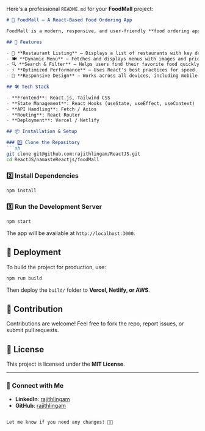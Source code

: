 Here's a professional `README.md` for your **FoodMall** project:  

```markdown
# 🍔 FoodMall – A React-Based Food Ordering App  

FoodMall is a modern, responsive, and user-friendly **food ordering application** built using **React.js**. It provides a seamless browsing experience for users to explore restaurant menus, view food details, and place orders efficiently.  

## 🚀 Features  

- 🏪 **Restaurant Listing** – Displays a list of restaurants with key details.  
- 🍽 **Dynamic Menu** – Fetches and displays menus with images and prices.  
- 🔍 **Search & Filter** – Helps users find their favorite food quickly.  
- ⚡ **Optimized Performance** – Uses React's best practices for speed.  
- 📱 **Responsive Design** – Works across all devices, including mobile.  

## 🛠 Tech Stack  

- **Frontend**: React.js, Tailwind CSS  
- **State Management**: React Hooks (useState, useEffect, useContext)  
- **API Handling**: Fetch / Axios  
- **Routing**: React Router  
- **Deployment**: Vercel / Netlify  

## 📦 Installation & Setup  

### 1️⃣ Clone the Repository  
```sh
git clone git@github.com:rajithlingam/ReactJS.git
cd ReactJS/namasteReactjs/foodMall
```

### 2️⃣ Install Dependencies  
```sh
npm install
```

### 3️⃣ Run the Development Server  
```sh
npm start
```
The app will be available at `http://localhost:3000`.

## 🚀 Deployment  

To build the project for production, use:  
```sh
npm run build
```
Then deploy the `build/` folder to **Vercel, Netlify, or AWS**.

## 🤝 Contribution  

Contributions are welcome! Feel free to fork the repo, report issues, or submit pull requests.

## 📜 License  

This project is licensed under the **MIT License**.

---

### 🔗 Connect with Me  
- **LinkedIn**: [rajithlingam](https://www.linkedin.com/in/rajithlingam)  
- **GitHub**: [rajithlingam](https://github.com/rajithlingam)  
```

Let me know if you need any changes! 🚀🔥
